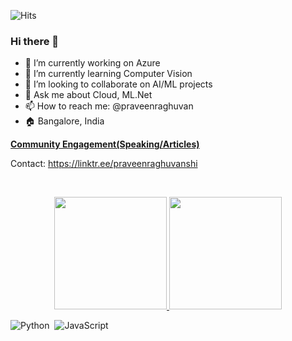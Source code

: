 ![Hits](https://hitcounter.pythonanywhere.com/count/tag.svg?url=https%3A%2F%2Fgithub.com%2Fpraveenraghuvanshi%2Fpraveenraghuvanshi)

### Hi there 👋

<!--
**praveenraghuvanshi/praveenraghuvanshi** is a ✨ _special_ ✨ repository because its `README.md` (this file) appears on your GitHub profile.

Here are some ideas to get you started:
- 🤔 I’m looking for help with ...
- 😄 Pronouns: ...
- ⚡ Fun fact: ...
-->

- 🔭 I’m currently working on Azure
- 🌱 I’m currently learning Computer Vision
- 👯 I’m looking to collaborate on AI/ML projects
- 💬 Ask me about Cloud, ML.Net
- 📫 How to reach me: @praveenraghuvan
- :house: Bangalore, India


**[Community Engagement(Speaking/Articles)](https://github.com/praveenraghuvanshi/tech-sessions)**

Contact: https://linktr.ee/praveenraghuvanshi


<br>
<p align="center">
<a href="https://github.com/praveenraghuvanshi">
  <img height="180em" src="https://github-readme-stats-eight-theta.vercel.app/api?username=praveenraghuvanshi&show_icons=true&theme=algolia&include_all_commits=true&count_private=true"/>
  <img height="180em" src="https://github-readme-stats-eight-theta.vercel.app/api/top-langs/?username=praveenraghuvanshi&layout=compact&langs_count=8&theme=algolia"/>
</a>
</p>

![Python](https://img.shields.io/badge/-Python-05122A?style=flat&logo=python)&nbsp;
![JavaScript](https://img.shields.io/badge/-JavaScript-05122A?style=flat&logo=javascript)&nbsp;
